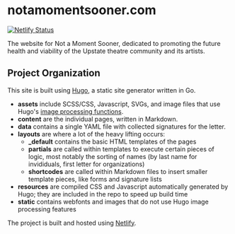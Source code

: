 # notamomentsooner.com

[![Netlify Status](https://api.netlify.com/api/v1/badges/07c4efd5-cc31-410e-9968-e812486f3703/deploy-status)](https://app.netlify.com/sites/vigilant-northcutt-2faf9d/deploys)

The website for Not a Moment Sooner, dedicated to promoting the future health and viability of the Upstate theatre community and its artists.

## Project Organization

This site is built using [Hugo](https://gohugo.io/), a static site generator written in Go.

- **assets** include SCSS/CSS, Javascript, SVGs, and image files that use Hugo's [image processing functions](https://gohugo.io/content-management/image-processing/).
- **content** are the individual pages, written in Markdown.
- **data** contains a single YAML file with collected signatures for the letter.
- **layouts** are where a lot of the heavy lifting occurs:
  - **_default** contains the basic HTML templates of the pages
  - **partials** are called within templates to execute certain pieces of logic, most notably the sorting of names (by last name for invididuals, first letter for organizations)
  - **shortcodes** are called within Markdown files to insert smaller template pieces, like forms and signature lists
- **resources** are compiled CSS and Javascript automatically generated by Hugo; they are included in the repo to speed up build time
- **static** contains webfonts and images that do not use Hugo image processing features

The project is built and hosted using [Netlify](https://www.netlify.com/).
